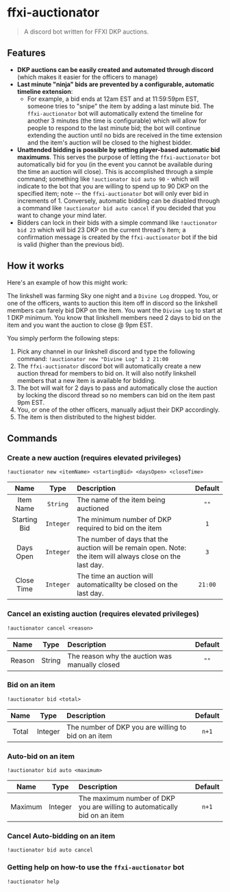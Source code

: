# ffxi-auctionator

> A discord bot written for FFXI DKP auctions.

## Features

- **DKP auctions can be easily created and automated through discord** (which makes it easier for the officers to manage)
- **Last minute "ninja" bids are prevented by a configurable, automatic timeline extension**:
  -  For example, a bid ends at 12am EST and at 11:59:59pm EST, someone tries to "snipe" the item by adding a last minute bid. The `ffxi-auctionator` bot will automatically extend the timeline for another 3 minutes (the time is configurable) which will allow for people to respond to the last minute bid; the bot will continue extending the auction until no bids are received in the time extension and the item's auction will be closed to the highest bidder.
-  **Unattended bidding is possible by setting player-based automatic bid maximums**. This serves the purpose of letting the `ffxi-auctionator` bot automatically bid for you (in the event you cannot be available during the time an auction will close). This is accomplished through a simple command; something like `!auctionator bid auto 90` - which will indicate to the bot that you are willing to spend up to 90 DKP on the specified item; note -- the `ffxi-auctionator` bot will only ever bid in increments of 1. Conversely, automatic bidding can be disabled through a command like `!auctionator bid auto cancel` if you decided that you want to change your mind later.
-  Bidders can lock in their bids with a simple command like `!auctionator bid 23` which will bid 23 DKP on the current thread's item; a confirmation message is created by the `ffxi-auctionator` bot if the bid is valid (higher than the previous bid).

## How it works

Here's an example of how this might work:

The linkshell was farming Sky one night and a `Divine Log` dropped. You, or one of the officers, wants to auction this item off in discord so the linkshell members can farely bid DKP on the item. You want the `Divine Log` to start at 1 DKP minimum. You know that linkshell members need 2 days to bid on the item and you want the auction to close @ 9pm EST.

You simply perform the following steps:

1. Pick any channel in our linkshell discord and type the following command: `!auctionator new "Divine Log" 1 2 21:00`
2. The `ffxi-auctionator` discord bot will automatically create a new auction thread for members to bid on. It will also notify linkshell members that a new item is available for bidding.
3. The bot will wait for 2 days to pass and automatically close the auction by locking the discord thread so no members can bid on the item past 9pm EST.
4. You, or one of the other officers, manually adjust their DKP accordingly.
5. The item is then distributed to the highest bidder.

## Commands

### Create a new auction (requires elevated privileges)

`!auctionator new <itemName> <startingBid> <daysOpen> <closeTime>`

| Name | Type | Description | Default |
|:----:|:----:|:------------|:-------:|
| Item Name | `String` | The name of the item being auctioned | `""` |
| Starting Bid | `Integer` | The minimum number of DKP required to bid on the item | `1` |
| Days Open | `Integer` | The number of days that the auction will be remain open. Note: the item will always close on the last day. | `3` |
| Close Time | `Integer` | The time an auction will automaticallty be closed on the last day. | `21:00` |

### Cancel an existing auction (requires elevated privileges)

`!auctionator cancel <reason>`

| Name | Type | Description | Default |
|:----:|:----:|:------------|:-------:|
| Reason | String | The reason why the auction was manually closed | `""` |

### Bid on an item

`!auctionator bid <total>`

| Name | Type | Description | Default |
|:----:|:----:|:------------|:-------:|
| Total | Integer | The number of DKP you are willing to bid on an item | `n+1` |

### Auto-bid on an item

`!auctionator bid auto <maximum>`

| Name | Type | Description | Default |
|:----:|:----:|:------------|:-------:|
| Maximum | Integer | The maximum number of DKP you are willing to automatically bid on an item | `n+1` |


### Cancel Auto-bidding on an item

`!auctionator bid auto cancel`

### Getting help on how-to use the `ffxi-auctionator` bot

`!auctionator help`
